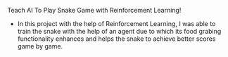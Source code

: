 Teach AI To Play Snake Game with Reinforcement Learning!
- In this project with the help of Reinforcement Learning, I was able to train the snake with the help of an agent due to which its food grabing functionality enhances and helps the snake to achieve better scores game by game.
